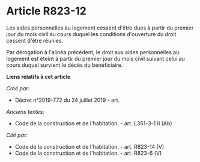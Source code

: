 # Article R823-12

Les aides personnelles au logement cessent d'être dues à partir du premier jour du mois civil au cours duquel les conditions
d'ouverture du droit cessent d'être réunies.

Par dérogation à l'alinéa précédent, le droit aux aides personnelles au logement est éteint à partir du premier jour du mois
civil suivant celui au cours duquel survient le décès du bénéficiaire.

**Liens relatifs à cet article**

_Créé par_:

  - Décret n°2019-772 du 24 juillet 2019 - art.

_Anciens textes_:

  - Code de la construction et de l'habitation. - art. L351-3-1 II (Ab)

_Cité par_:

  - Code de la construction et de l'habitation. - art. R823-14 (V)
  - Code de la construction et de l'habitation. - art. R823-6 (V)
